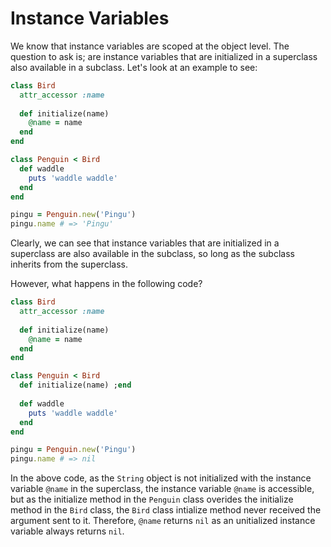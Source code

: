 # Instance Variables 

We know that instance variables are scoped at the object level. The question to ask is; are instance variables that are initialized in a superclass also available in a subclass. Let's look at an example to see:

```ruby
class Bird
  attr_accessor :name
  
  def initialize(name)
    @name = name
  end
end

class Penguin < Bird
  def waddle
    puts 'waddle waddle'
  end
end

pingu = Penguin.new('Pingu')
pingu.name # => 'Pingu'
```

Clearly, we can see that instance variables that are initialized in a superclass are also available in the subclass, so long as the subclass inherits from the superclass. 

However, what happens in the following code? 

```ruby
class Bird
  attr_accessor :name
  
  def initialize(name)
    @name = name
  end
end

class Penguin < Bird
  def initialize(name) ;end
  
  def waddle
    puts 'waddle waddle'
  end
end

pingu = Penguin.new('Pingu')
pingu.name # => nil
```

In the above code, as the `String` object is not initialized with the instance variable `@name` in the superclass, the instance variable `@name` is accessible, but as the initialize method in the `Penguin` class overides the initialize method in the `Bird` class, the `Bird` class intialize method never received the argument sent to it. Therefore, `@name` returns `nil` as an unitialized instance variable always returns `nil`.
